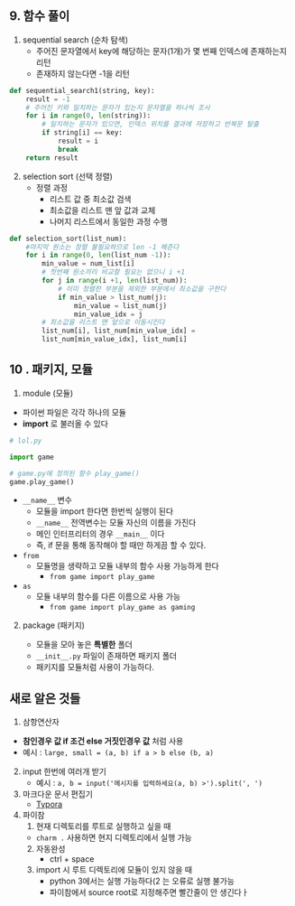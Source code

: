## 9.  함수 풀이

1. sequential search (순차 탐색)
   - 주어진 문자열에서 key에 해당하는 문자(1개)가 몇 번째 인덱스에 존재하는지 리턴
   - 존재하지 않는다면 -1을 리턴

```python
def sequential_search1(string, key):
    result = -1
    # 주어진 키와 일치하는 문자가 있는지 문자열을 하나씩 조사
    for i in range(0, len(string)):
        # 일치하는 문자가 있으면, 인덱스 위치를 결과에 저장하고 반복문 탈출
        if string[i] == key:
            result = i
            break
    return result
```



2. selection sort (선택 정렬)
   - 정렬 과정
     - 리스트 값 중 최소값 검색
     - 최소값을 리스트 맨 앞 값과 교체
     - 나머지 리스트에서 동일한 과정 수행

```python
def selection_sort(list_num):
    #마지막 원소는 정렬 불필요하므로 len -1 해준다
    for i in range(0, len(list_num -1)):
        min_value = num_list[i]
        # 첫번째 원소끼리 비교할 필요는 없으니 i +1 
        for j in range(i +1, len(list_num)):
            # 이미 정렬한 부분을 제외한 부분에서 최소값을 구한다
            if min_value > list_num(j):
                min_value = list_num(j)
                min_value_idx = j
        # 최소값을 리스트 맨 앞으로 이동시킨다
        list_num[i], list_num[min_value_idx] = 
        list_num[min_value_idx], list_num[i]
```





## 10 . 패키지, 모듈

1.  module (모듈)

   - 파이썬 파일은 각각 하나의 모듈
   - **import** 로 불러올 수 있다

   ```python
   # lol.py
   
   import game
   
   # game.py에 정의된 함수 play_game()
   game.play_game()
   ```

   - `__name__` 변수
     - 모듈을 import 한다면 한번씩 실행이 된다
     - `__name__` 전역변수는 모듈 자신의 이름을 가진다
     - 메인 인터프리터의 경우 `__main__` 이다
     - 즉, if 문을 통해 동작해야 할 때만 하게끔 할 수 있다.
   - `from`
     - 모듈명을 생략하고 모듈 내부의 함수 사용 가능하게 한다
       - `from game import play_game`
   - `as`
     - 모듈 내부의 함수를 다른 이름으로 사용 가능
       - `from game import play_game as gaming`

2. package (패키지)

   - 모듈을 모아 놓은 **특별한** 폴더
   - `__init__.py` 파일이 존재하면 패키지 폴더
   - 패키지를 모듈처럼 사용이 가능하다.



## 새로 알은 것들

1.  삼항연산자
   - **참인경우 값 if 조건 else 거짓인경우 값** 처럼 사용
   - 예시 : `large, small = (a, b) if a > b else (b, a)`
2. input 한번에 여러개 받기
   - 예시 : `a, b = input('메시지를 입력하세요(a, b) >').split(', ')`
3. 마크다운 문서 편집기
   - [Typora](https://typora.io/)
4. 파이참
   1.  현재 디렉토리를 루트로 실행하고 싶을 때
      - `charm .` 사용하면 현지 디렉토리에서 실행 가능
   2. 자동완성
      - ctrl + space
   3. import 시 루트 디렉토리에 모듈이 있지 않을 때
      - python 3에서는 실행 가능하다(2 는 오류로 실행 불가능
      - 파이참에서 source root로 지정해주면 빨간줄이 안 생긴다ㅏ